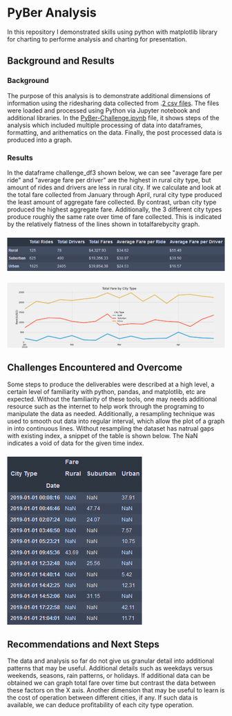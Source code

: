 # PyBer Analysis

In this repository I demonstrated skills using python with matplotlib library for charting to performe analysis and charting for presentation.

## Background and Results
### Background  
The purpose of this analysis is to demonstrate additional dimensions of information using the ridesharing data collected from .[2 csv files](https://github.com/tienl/PyBer_Analysis/tree/master/Resources). The files were loaded and processed using Python via Jupyter notebook and additional libraries.  In the [PyBer-Challenge.ipynb](PyBer-Challenge.ipynb) file, it shows steps of the analysis which included multiple processing of data into dataframes, formatting, and arithematics on the data.  Finally, the post processed data is produced into a graph.  

### Results 
In the dataframe challenge_df3 shown below, we can see "average fare per ride" and "average fare per driver" are the highest in rural city type, but amount of rides and drivers are less in rural city.  If we calculate and look at the total fare collected from January through April, rural city type produced the least amount of aggregate fare collected.  By contrast, urban city type produced the highest aggregate fare.  Additionally, the 3 different city types produce roughly the same rate over time of fare collected.  This is indicated by the relatively flatness of the lines shown in totalfarebycity graph.  
### ![challenge_df3](/analysis/DF.png)
### ![totalfarebycity](/analysis/totalfarebycity.png)

## Challenges Encountered and Overcome
Some steps to produce the deliverables were described at a high level, a certain level of familiarity with python, pandas, and matplotlib, etc are expected.  Without the familiarity of these tools, one may needs additional resource such as the internet to help work through the programing to manipulate the data as needed.  Additionally, a resampling technique was used to smooth out data into regular interval, which allow the plot of a graph in into continuous lines.  Without resampling the dataset has natrual gaps with existing index, a snippet of the table is shown below.  The NaN indicates a void of data for the given time index.
### ![NaN](/analysis/NaN.png)

## Recommendations and Next Steps
The data and analysis so far do not give us granular detail into additional patterns that may be useful.  Additional details such as weekdays versus weekends, seasons, rain patterns, or holidays.  If additional data can be obtained we can graph total fare over time but contrast the data between these factors on the X axis.  Another dimension that may be useful to learn is the cost of operation between different cities, if any.  If such data is available, we can deduce profitability of each city type operation.  
